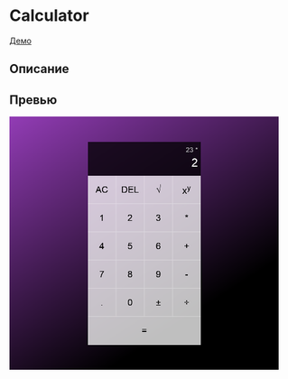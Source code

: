 # Calculator

[Демо](https://egarnaga.github.io/calculator/)
## Описание

## Превью

<img src="preview.png" alt="Превью">